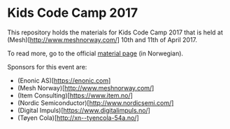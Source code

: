 # Kids Code Camp 2017

This repository holds the materials for Kids Code Camp 2017 that is
held at (Mesh)[http://www.meshnorway.com/] 10th and 11th of April 2017.

To read more, go to the official [material page](no/README.md) (in Norwegian).

Sponsors for this event are:

* (Enonic AS)[https://enonic.com]
* (Mesh Norway)[http://www.meshnorway.com/]
* (Item Consulting)[https://www.item.no/]
* (Nordic Semiconductor)[http://www.nordicsemi.com/]
* (Digital Impuls)[https://www.digitalimpuls.no/]
* (Tøyen Cola)[http://xn--tyencola-54a.no/]
